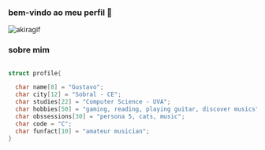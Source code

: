 ### bem-vindo ao meu perfil 🥀


![akiragif](https://user-images.githubusercontent.com/130713451/232111627-fe321d1c-3a0b-416a-bd2c-9f11e611e316.gif)

### sobre mim

```C

struct profile{

  char name[8] = "Gustavo";
  char city[12] = "Sobral - CE";
  char studies[22] = "Computer Science - UVA";
  char hobbies[50] = "gaming, reading, playing guitar, discover musics";
  char obssessions[30] = "persona 5, cats, music";
  char code = "C";
  char funfact[10] = "amateur musician";
}
  

